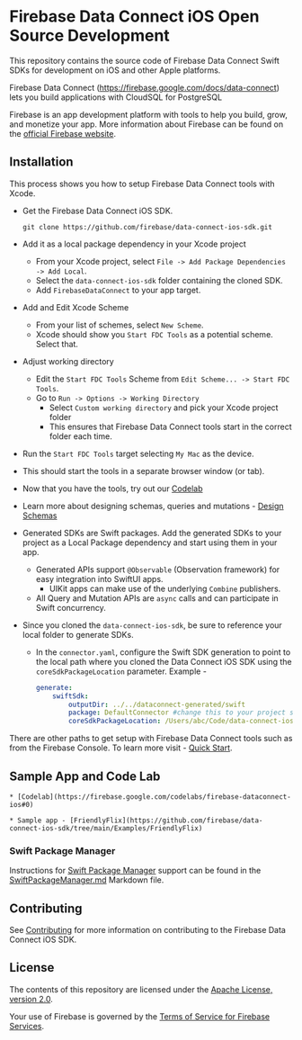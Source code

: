 # Firebase Data Connect iOS Open Source Development

This repository contains the source code of Firebase Data Connect Swift SDKs for development on iOS and other Apple platforms.

Firebase Data Connect (https://firebase.google.com/docs/data-connect) lets you build applications with CloudSQL for PostgreSQL

Firebase is an app development platform with tools to help you build, grow, and
monetize your app. More information about Firebase can be found on the
[official Firebase website](https://firebase.google.com).

## Installation

This process shows you how to setup Firebase Data Connect tools with Xcode.

* Get the Firebase Data Connect iOS SDK.
    ```
    git clone https://github.com/firebase/data-connect-ios-sdk.git
    ```
* Add it as a local package dependency in your Xcode project
    * From your Xcode project, select `File -> Add Package Dependencies -> Add Local`.
    * Select the `data-connect-ios-sdk` folder containing the cloned SDK.
    * Add `FirebaseDataConnect` to your app target.
* Add and Edit Xcode Scheme
    * From your list of schemes, select `New Scheme`.
    * Xcode should show you `Start FDC Tools` as a potential scheme. Select that.
* Adjust working directory
    * Edit the `Start FDC Tools` Scheme from  `Edit Scheme... -> Start FDC Tools`.
    * Go to `Run -> Options -> Working Directory`
        * Select `Custom working directory` and pick your Xcode project folder
        * This ensures that Firebase Data Connect tools start in the correct folder each time.
* Run the `Start FDC Tools` target selecting `My Mac` as the device.
* This should start the tools in a separate browser window (or tab).
* Now that you have the tools, try out our [Codelab](https://firebase.google.com/codelabs/firebase-dataconnect-ios#0)
* Learn more about designing schemas, queries and mutations - [Design Schemas](https://firebase.google.com/docs/data-connect/schemas-guide)

* Generated SDKs are Swift packages. Add the generated SDKs to your project as a Local Package dependency and start using them in your app.
    * Generated APIs support `@Observable` (Observation framework) for easy integration into SwiftUI apps.
        * UIKit apps can make use of the underlying `Combine` publishers.
    * All Query and Mutation APIs are `async` calls and can participate in Swift concurrency.
* Since you cloned the `data-connect-ios-sdk`, be sure to reference your local folder to generate SDKs.
    * In the `connector.yaml`, configure the Swift SDK generation to point to the local path where you cloned the Data Connect iOS SDK using the `coreSdkPackageLocation` parameter. Example -
        ```yaml
        generate:
            swiftSdk:
                outputDir: ../../dataconnect-generated/swift
                package: DefaultConnector #change this to your project specific name
                coreSdkPackageLocation: /Users/abc/Code/data-connect-ios-sdk
        ```

There are other paths to get setup with Firebase Data Connect tools such as from the Firebase Console. To  learn more visit - [Quick Start](https://firebase.google.com/docs/data-connect/quickstart).

## Sample App and Code Lab

    * [Codelab](https://firebase.google.com/codelabs/firebase-dataconnect-ios#0)

    * Sample app - [FriendlyFlix](https://github.com/firebase/data-connect-ios-sdk/tree/main/Examples/FriendlyFlix)

### Swift Package Manager
Instructions for [Swift Package Manager](https://swift.org/package-manager/) support can be
found in the [SwiftPackageManager.md](SwiftPackageManager.md) Markdown file.

## Contributing

See [Contributing](CONTRIBUTING.md) for more information on contributing to the Firebase Data Connect
iOS SDK.

## License

The contents of this repository are licensed under the
[Apache License, version 2.0](http://www.apache.org/licenses/LICENSE-2.0).

Your use of Firebase is governed by the
[Terms of Service for Firebase Services](https://firebase.google.com/terms/).
